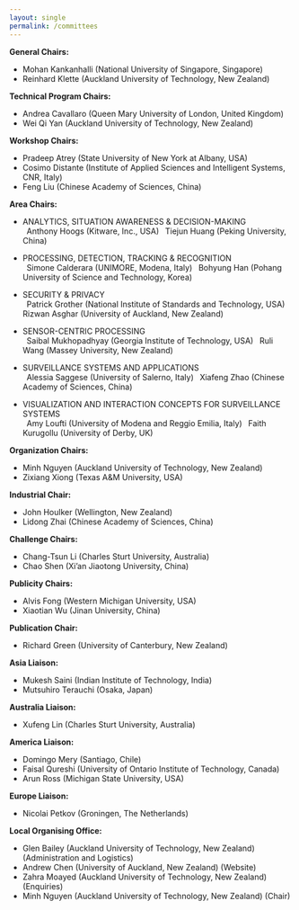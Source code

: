 ```yaml
---
layout: single
permalink: /committees
---
```

**General Chairs:**
- Mohan Kankanhalli (National University of Singapore, Singapore)
- Reinhard Klette (Auckland University of Technology, New Zealand)

**Technical Program Chairs:**
- Andrea Cavallaro (Queen Mary University of London, United Kingdom)
- Wei Qi Yan (Auckland University of Technology, New Zealand)

**Workshop Chairs:**
- Pradeep Atrey (State University of New York at Albany, USA)
- Cosimo Distante (Institute of Applied Sciences and Intelligent Systems, CNR, Italy)
- Feng Liu (Chinese Academy of Sciences, China)

**Area Chairs:**
- ANALYTICS, SITUATION AWARENESS & DECISION-MAKING<br/>
&ensp;Anthony Hoogs (Kitware, Inc., USA)
&ensp;Tiejun Huang (Peking University, China)

- PROCESSING, DETECTION, TRACKING & RECOGNITION<br/>
&ensp;Simone Calderara (UNIMORE, Modena, Italy)
&ensp;Bohyung Han (Pohang University of Science and Technology, Korea)

- SECURITY & PRIVACY<br/>
&ensp;Patrick Grother (National Institute of Standards and Technology, USA)
&ensp;Rizwan Asghar (University of Auckland, New Zealand)

- SENSOR-CENTRIC PROCESSING<br/>
&ensp;Saibal Mukhopadhyay (Georgia Institute of Technology, USA)
&ensp;Ruli Wang (Massey University, New Zealand)

- SURVEILLANCE SYSTEMS AND APPLICATIONS<br/>
&ensp;Alessia Saggese (University of Salerno, Italy)
&ensp;Xiafeng Zhao (Chinese Academy of Sciences, China)

- VISUALIZATION AND INTERACTION CONCEPTS FOR SURVEILLANCE SYSTEMS<br/>
&ensp;Amy Loufti (University of Modena and Reggio Emilia, Italy)
&ensp;Faith Kurugollu (University of Derby, UK)

**Organization Chairs:**
- Minh Nguyen (Auckland University of Technology, New Zealand)
- Zixiang Xiong (Texas A&M University, USA)

**Industrial Chair:**
- John Houlker (Wellington, New Zealand)
- Lidong Zhai (Chinese Academy of Sciences, China)

**Challenge Chairs:**
- Chang-Tsun Li (Charles Sturt University, Australia)
- Chao Shen (Xi’an Jiaotong University, China)

**Publicity Chairs:**
- Alvis Fong (Western Michigan University, USA)
- Xiaotian Wu (Jinan University, China)

**Publication Chair:**
- Richard Green (University of Canterbury, New Zealand)

**Asia Liaison:**
- Mukesh Saini (Indian Institute of Technology, India)
- Mutsuhiro Terauchi (Osaka, Japan)

**Australia Liaison:**
- Xufeng Lin (Charles Sturt University, Australia)

**America Liaison:**
- Domingo Mery (Santiago, Chile)
- Faisal Qureshi (University of Ontario Institute of Technology, Canada)
- Arun Ross (Michigan State University, USA)

**Europe Liaison:**
- Nicolai Petkov (Groningen, The Netherlands)

**Local Organising Office:**
- Glen Bailey (Auckland University of Technology, New Zealand) (Administration and Logistics)
- Andrew Chen (University of Auckland, New Zealand) (Website)
- Zahra Moayed (Auckland University of Technology, New Zealand) (Enquiries)
- Minh Nguyen (Auckland University of Technology, New Zealand) (Chair)
